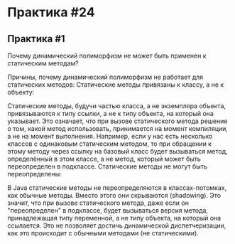 # Практика #24


## Практика #1

Почему динамический полиморфизм не может быть применен к статическим методам?

Причины, почему динамический полиморфизм не работает для статических методов:
Статические методы привязаны к классу, а не к объекту:

Статические методы, будучи частью класса, а не экземпляра объекта, привязываются к типу ссылки, а не к типу объекта, на который она указывает. Это означает, что при вызове статического метода решение о том, какой метод использовать, принимается на момент компиляции, а не на момент выполнения.
Например, если у нас есть несколько классов с одинаковым статическим методом, то при обращении к этому методу через ссылку на базовый класс будет вызываться метод, определённый в этом классе, а не метод, который может быть переопределен в подклассе.
Статические методы не могут быть переопределены:

В Java статические методы не переопределяются в классах-потомках, как обычные методы. Вместо этого они скрываются (shadowing). Это значит, что при вызове статического метода, даже если он "переопределен" в подклассе, будет вызываться версия метода, принадлежащая типу переменной, а не типу объекта, на который она ссылается.
Это не позволяет достичь динамической диспетчеризации, как это происходит с обычными методами (не статическими).
